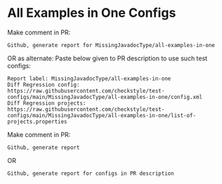 # All Examples in One Configs
Make comment in PR:
```
Github, generate report for MissingJavadocType/all-examples-in-one
```
OR as alternate:
Paste below given to PR description to use such test configs:
```
Report label: MissingJavadocType/all-examples-in-one
Diff Regression config: https://raw.githubusercontent.com/checkstyle/test-configs/main/MissingJavadocType/all-examples-in-one/config.xml
Diff Regression projects: https://raw.githubusercontent.com/checkstyle/test-configs/main/MissingJavadocType/all-examples-in-one/list-of-projects.properties
```
Make comment in PR:
```
Github, generate report
```
OR
```
Github, generate report for configs in PR description
```
